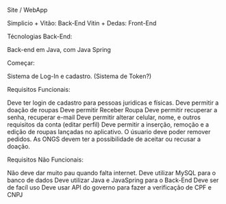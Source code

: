 Site / WebApp

Simplicio + Vitão: Back-End
Vitin + Dedas:     Front-End


Técnologias Back-End:

Back-end em Java, com Java Spring


Começar:

Sistema de Log-In e cadastro. (Sistema de Token?)

Requisitos Funcionais:

Deve ter login de cadastro para pessoas juridicas e físicas.
Deve permitir a doação de roupas
Deve permitir Receber Roupa
Deve permitir recuperar a senha, recuperar e-mail
Deve permitir alterar celular, nome, e outros requisitos da conta (editar perfil)
Deve permitir a inserção, remoção e a edição de roupas lançadas no aplicativo.
O úsuario deve poder remover pedidos.
As ONGS devem ter a possibilidade de aceitar ou recusar a doação.


Requisitos Não Funcionais:

Não deve dar muito pau quando falta internet.
Deve utilizar MySQL para o banco de dados
Deve utilizar Java e JavaSpring para o Back-End
Deve ser de facíl uso
Deve usar API do governo para fazer a verificação de CPF e CNPJ
